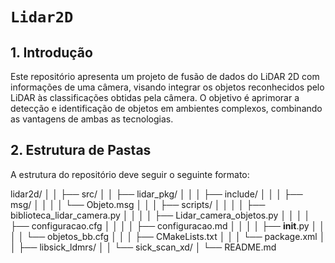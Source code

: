 # `Lidar2D`

## 1. Introdução

Este repositório apresenta um projeto de fusão de dados do LiDAR 2D com informações de uma câmera, visando integrar os objetos reconhecidos pelo LiDAR às classificações obtidas pela câmera. O objetivo é aprimorar a detecção e identificação de objetos em ambientes complexos, combinando as vantagens de ambas as tecnologias.

## 2. Estrutura de Pastas

A estrutura do repositório deve seguir o seguinte formato:

lidar2d/ 
│
│
├── src/
│
│   ├── lidar_pkg/
│
│   │   ├── include/
│
│   │   ├── msg/
│
│   │   │   └── Objeto.msg
│
│   │   ├── scripts/
│
│   │   │   ├── biblioteca_lidar_camera.py
│
│   │   │   ├── Lidar_camera_objetos.py
│
│   │   │   ├── configuracao.cfg
│
│   │   │   ├── configuracao.md
│
│   │   │   ├── __init__.py
│
│   │   │   └── objetos_bb.cfg
│
│   │   ├── CMakeLists.txt
│
│   │   └── package.xml
│
│   ├── libsick_ldmrs/
│
│   └── sick_scan_xd/
│
└── README.md
